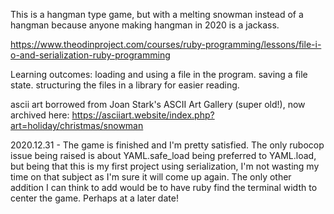 This is a hangman type game, but with a melting snowman instead of a hangman because anyone making hangman in 2020 is a jackass.

https://www.theodinproject.com/courses/ruby-programming/lessons/file-i-o-and-serialization-ruby-programming

Learning outcomes:
loading and using a file in the program.
saving a file state.
structuring the files in a library for easier reading.

ascii art borrowed from Joan Stark's ASCII Art Gallery (super old!), now archived here: https://asciiart.website/index.php?art=holiday/christmas/snowman

2020.12.31 - The game is finished and I'm pretty satisfied. The only rubocop issue being raised is about YAML.safe_load being preferred to YAML.load, but being that this is my first project using serialization, I'm not wasting my time on that subject as I'm sure it will come up again. The only other addition I can think to add would be to have ruby find the terminal width to center the game. Perhaps at a later date!